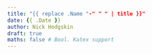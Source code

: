```yaml
---
title: "{{ replace .Name "-" " " | title }}"
date: {{ .Date }}
author: Nick Hodgskin
draft: true
maths: false # Bool. Katex support
---
```


